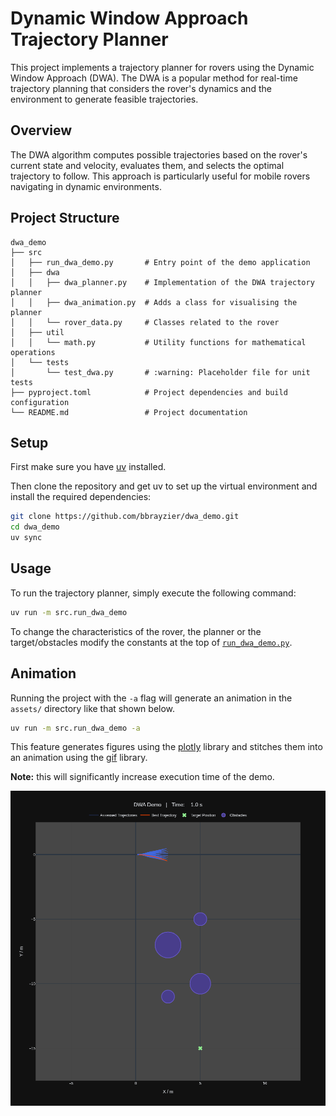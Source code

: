 # Dynamic Window Approach Trajectory Planner

This project implements a trajectory planner for rovers using the Dynamic Window Approach (DWA). The DWA is a popular method for real-time trajectory planning that considers the rover's dynamics and the environment to generate feasible trajectories.

## Overview

The DWA algorithm computes possible trajectories based on the rover's current state and velocity, evaluates them, and selects the optimal trajectory to follow. This approach is particularly useful for mobile rovers navigating in dynamic environments.

## Project Structure

```
dwa_demo
├── src
│   ├── run_dwa_demo.py       # Entry point of the demo application
│   ├── dwa
│   │   ├── dwa_planner.py    # Implementation of the DWA trajectory planner
│   │   ├── dwa_animation.py  # Adds a class for visualising the planner
│   │   └── rover_data.py     # Classes related to the rover
│   ├── util
│   │   └── math.py           # Utility functions for mathematical operations
│   └── tests
│       └── test_dwa.py       # :warning: Placeholder file for unit tests
├── pyproject.toml            # Project dependencies and build configuration
└── README.md                 # Project documentation
```

## Setup

First make sure you have [uv](https://docs.astral.sh/uv/getting-started/installation/)
installed.

Then clone the repository and get uv to set up the virtual environment and
install the required dependencies:

```bash
git clone https://github.com/bbrayzier/dwa_demo.git
cd dwa_demo
uv sync
```

## Usage

To run the trajectory planner, simply execute the following command:

```bash
uv run -m src.run_dwa_demo
```

To change the characteristics of the rover, the planner or the target/obstacles
modify the constants at the top of [`run_dwa_demo.py`](src/run_dwa_demo.py).

## Animation

Running the project with the `-a` flag will generate an animation in the
`assets/` directory like that shown below.

```bash
uv run -m src.run_dwa_demo -a
```

This feature generates figures using the [plotly](https://plotly.com/python/)
library and stitches them into an animation using the
[gif](https://github.com/maxhumber/gif/tree/v3.0.0) library.

**Note:** this will significantly increase execution time of the demo.

![DWA Demo](assets/dwa_demo.gif)
